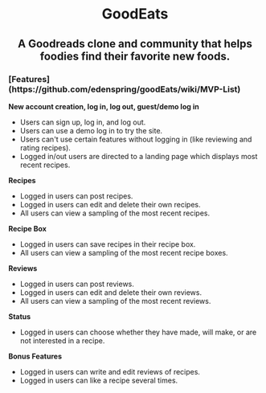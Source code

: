 <h1 align="center">
GoodEats
</h1>

<h2 align="center">
  A Goodreads clone and community that helps foodies find their favorite new foods.
</h2>

<h3>
  [Features](https://github.com/edenspring/goodEats/wiki/MVP-List)
  
</h3>

**New account creation, log in, log out, guest/demo log in**

  * Users can sign up, log in, and log out.
  * Users can use a demo log in to try the site.
  * Users can't use certain features without logging in (like reviewing and rating recipes).
  * Logged in/out users are directed to a landing page which displays most recent recipes.
  
**Recipes**

  * Logged in users can post recipes.
  * Logged in users can edit and delete their own recipes.
  * All users can view a sampling of the most recent recipes.
  
**Recipe Box**

  * Logged in users can save recipes in their recipe box.
  * All users can view a sampling of the most recent recipe boxes.
  
**Reviews**

  * Logged in users can post reviews.
  * Logged in users can edit and delete their own reviews.
  * All users can view a sampling of the most recent reviews.
  
**Status**

  * Logged in users can choose whether they have made, will make, or are not interested in a recipe.
  
**Bonus Features**

  * Logged in users can write and edit reviews of recipes.
  * Logged in users can like a recipe several times.
